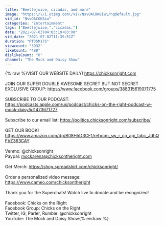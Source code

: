 ```yaml
---
title: "Beetlejuice, cicadas, and more"
image: "https:\/\/i.ytimg.com\/vi\/NsvOACOK8iw\/hqdefault.jpg"
vid_id: "NsvOACOK8iw"
categories: "Entertainment"
tags: ["Beetlejuice,","cicadas,"]
date: "2021-07-03T04:03:19+03:00"
vid_date: "2021-07-02T11:39:51Z"
duration: "PT35M17S"
viewcount: "3932"
likeCount: "488"
dislikeCount: "0"
channel: "The Mock and Daisy Show"
---
```

{% raw %}VISIT OUR WEBSITE DAILY!  <a rel="nofollow" target="blank" href="https://chicksonright.com">https://chicksonright.com</a><br /><br />JOIN OUR SUPER DOUBLE AWESOME SECRET BUT NOT SECRET EXCLUSIVE GROUP: <a rel="nofollow" target="blank" href="https://www.facebook.com/groups/388315619071775">https://www.facebook.com/groups/388315619071775</a><br /><br />SUBSCRIBE TO OUR PODCAST: <a rel="nofollow" target="blank" href="https://podcasts.apple.com/us/podcast/chicks-on-the-right-podcast-w-mock-daisy/id1473671727">https://podcasts.apple.com/us/podcast/chicks-on-the-right-podcast-w-mock-daisy/id1473671727</a><br /><br />Subscribe to our email list: <a rel="nofollow" target="blank" href="https://politics.chicksonright.com/subscribe/">https://politics.chicksonright.com/subscribe/</a><br /><br />GET OUR BOOK! <a rel="nofollow" target="blank" href="https://www.amazon.com/dp/B08H5D3CF1/ref=cm_sw_r_cp_api_fabc_JdhQFbZ363CAY">https://www.amazon.com/dp/B08H5D3CF1/ref=cm_sw_r_cp_api_fabc_JdhQFbZ363CAY</a><br /><br />Venmo: @chicksonright<br />Paypal: mockarena@chicksontheright.com<br /><br />Get Merch: <a rel="nofollow" target="blank" href="https://shop.spreadshirt.com/chicksonright/">https://shop.spreadshirt.com/chicksonright/</a><br /><br />Order a personalized video message: <a rel="nofollow" target="blank" href="https://www.cameo.com/chicksontheright">https://www.cameo.com/chicksontheright</a><br /><br />Thank you for the Superchats!  Watch live to donate and be recognized! <br /><br />Facebook:  Chicks on the Right<br />Facebook Group:  Chicks on the Right<br />Twitter, IG, Parler, Rumble:   @chicksonright<br />YouTube:  The Mock and Daisy Show{% endraw %}
